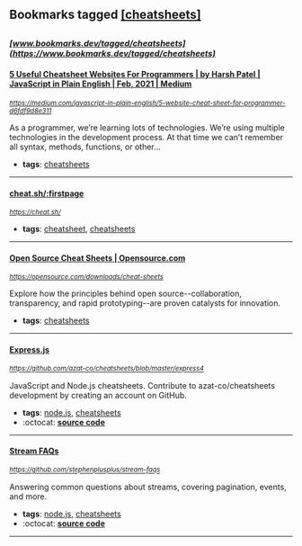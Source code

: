 ## Bookmarks tagged [[cheatsheets]](https://www.bookmarks.dev/search?q=[cheatsheets])

_<sup><sup>[www.bookmarks.dev/tagged/cheatsheets](https://www.bookmarks.dev/tagged/cheatsheets)</sup></sup>_
---
#### [5 Useful Cheatsheet Websites For Programmers | by Harsh Patel | JavaScript in Plain English | Feb, 2021 | Medium](https://medium.com/javascript-in-plain-english/5-website-cheat-sheet-for-programmer-d6fdf9d8e311)
_<sup>https://medium.com/javascript-in-plain-english/5-website-cheat-sheet-for-programmer-d6fdf9d8e311</sup>_

As a programmer, we’re learning lots of technologies. We’re using multiple technologies in the development process. At that time we can’t remember all syntax, methods, functions, or other…
* **tags**: [cheatsheets](../tagged/cheatsheets.md)
---
#### [cheat.sh/:firstpage](https://cheat.sh/)
_<sup>https://cheat.sh/</sup>_

* **tags**: [cheatsheet](../tagged/cheatsheet.md), [cheatsheets](../tagged/cheatsheets.md)
---
#### [Open Source Cheat Sheets | Opensource.com](https://opensource.com/downloads/cheat-sheets)
_<sup>https://opensource.com/downloads/cheat-sheets</sup>_

Explore how the principles behind open source--collaboration, transparency, and rapid prototyping--are proven catalysts for innovation.
* **tags**: [cheatsheets](../tagged/cheatsheets.md)
---
#### [Express.js](https://github.com/azat-co/cheatsheets/blob/master/express4)
_<sup>https://github.com/azat-co/cheatsheets/blob/master/express4</sup>_

JavaScript and Node.js cheatsheets. Contribute to azat-co/cheatsheets development by creating an account on GitHub.
* **tags**: [node.js](../tagged/node.js.md), [cheatsheets](../tagged/cheatsheets.md)
* :octocat: **[source code](https://github.com/azat-co/cheatsheets/blob/master/express4)**
---
#### [Stream FAQs](https://github.com/stephenplusplus/stream-faqs)
_<sup>https://github.com/stephenplusplus/stream-faqs</sup>_

Answering common questions about streams, covering pagination, events, and more.
* **tags**: [node.js](../tagged/node.js.md), [cheatsheets](../tagged/cheatsheets.md)
* :octocat: **[source code](https://github.com/stephenplusplus/stream-faqs)**
---
